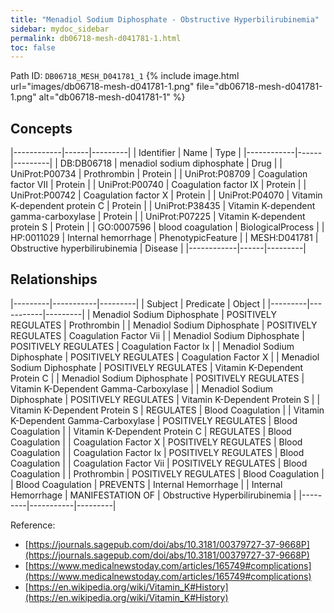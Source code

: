 ```yaml
---
title: "Menadiol Sodium Diphosphate - Obstructive Hyperbilirubinemia"
sidebar: mydoc_sidebar
permalink: db06718-mesh-d041781-1.html
toc: false 
---
```



Path ID: `DB06718_MESH_D041781_1`
{% include image.html url="images/db06718-mesh-d041781-1.png" file="db06718-mesh-d041781-1.png" alt="db06718-mesh-d041781-1" %}

## Concepts

|------------|------|---------|
| Identifier | Name | Type    |
|------------|------|---------|
| DB:DB06718 | menadiol sodium diphosphate | Drug |
| UniProt:P00734 | Prothrombin | Protein |
| UniProt:P08709 | Coagulation factor VII | Protein |
| UniProt:P00740 | Coagulation factor IX | Protein |
| UniProt:P00742 | Coagulation factor X | Protein |
| UniProt:P04070 | Vitamin K-dependent protein C | Protein |
| UniProt:P38435 | Vitamin K-dependent gamma-carboxylase | Protein |
| UniProt:P07225 | Vitamin K-dependent protein S | Protein |
| GO:0007596 | blood coagulation | BiologicalProcess |
| HP:0011029 | Internal hemorrhage | PhenotypicFeature |
| MESH:D041781 | Obstructive hyperbilirubinemia | Disease |
|------------|------|---------|

## Relationships

|---------|-----------|---------|
| Subject | Predicate | Object  |
|---------|-----------|---------|
| Menadiol Sodium Diphosphate | POSITIVELY REGULATES | Prothrombin |
| Menadiol Sodium Diphosphate | POSITIVELY REGULATES | Coagulation Factor Vii |
| Menadiol Sodium Diphosphate | POSITIVELY REGULATES | Coagulation Factor Ix |
| Menadiol Sodium Diphosphate | POSITIVELY REGULATES | Coagulation Factor X |
| Menadiol Sodium Diphosphate | POSITIVELY REGULATES | Vitamin K-Dependent Protein C |
| Menadiol Sodium Diphosphate | POSITIVELY REGULATES | Vitamin K-Dependent Gamma-Carboxylase |
| Menadiol Sodium Diphosphate | POSITIVELY REGULATES | Vitamin K-Dependent Protein S |
| Vitamin K-Dependent Protein S | REGULATES | Blood Coagulation |
| Vitamin K-Dependent Gamma-Carboxylase | POSITIVELY REGULATES | Blood Coagulation |
| Vitamin K-Dependent Protein C | REGULATES | Blood Coagulation |
| Coagulation Factor X | POSITIVELY REGULATES | Blood Coagulation |
| Coagulation Factor Ix | POSITIVELY REGULATES | Blood Coagulation |
| Coagulation Factor Vii | POSITIVELY REGULATES | Blood Coagulation |
| Prothrombin | POSITIVELY REGULATES | Blood Coagulation |
| Blood Coagulation | PREVENTS | Internal Hemorrhage |
| Internal Hemorrhage | MANIFESTATION OF | Obstructive Hyperbilirubinemia |
|---------|-----------|---------|

Reference: 
  - [https://journals.sagepub.com/doi/abs/10.3181/00379727-37-9668P](https://journals.sagepub.com/doi/abs/10.3181/00379727-37-9668P)
  - [https://www.medicalnewstoday.com/articles/165749#complications](https://www.medicalnewstoday.com/articles/165749#complications)
  - [https://en.wikipedia.org/wiki/Vitamin_K#History](https://en.wikipedia.org/wiki/Vitamin_K#History)
